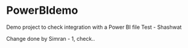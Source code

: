 # PowerBIdemo
Demo project to check integration with a Power BI file
Test - Shashwat

Change done by Simran - 1, check..


